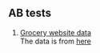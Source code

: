 ## AB tests
1. [Grocery website data](grocerywebsiteabtestdata.ipynb)     
The data is from [here](https://www.kaggle.com/datasets/tklimonova/grocery-website-data-for-ab-test)